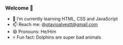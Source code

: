 ### Welcome 👋

- 🌱 I’m currently learning HTML, CSS and JavaScript
- 📫 Reach me: @otavioalvestt@gmail.com
- 😄 Pronouns: He/Him
- ⚡ Fun fact: Dolphins are super bad animals

